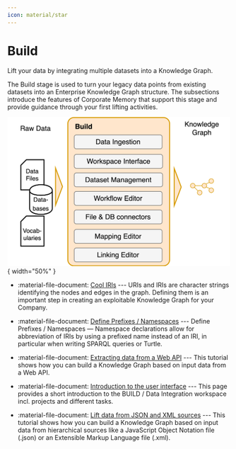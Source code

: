```yaml
---
icon: material/star
---
```

# Build

Lift your data by integrating multiple datasets into a Knowledge Graph.

The Build stage is used to turn your legacy data points from existing datasets into an Enterprise Knowledge Graph structure. The subsections introduce the features of Corporate Memory that support this stage and provide guidance through your first lifting activities.

![The BUILD functional block in Corporate Memory](build.png){ width="50%" }

- :material-file-document: [Cool IRIs](./cool-iris) --- URIs and IRIs are character strings identifying the nodes and edges in the graph. Defining them is an important step in creating an exploitable Knowledge Graph for your Company.

- :material-file-document: [Define Prefixes / Namespaces](./define-prefixes-namespaces) --- Define Prefixes / Namespaces — Namespace declarations allow for abbreviation of IRIs by using a prefixed name instead of an IRI, in particular when writing SPARQL queries or Turtle.

- :material-file-document: [Extracting data from a Web API](./extracting-data-from-a-web-api) --- This tutorial shows how you can build a Knowledge Graph based on input data from a Web API.

- :material-file-document: [Introduction to the user interface](./introduction-to-the-user-interface) --- This page provides a short introduction to the BUILD / Data Integration workspace incl. projects and different tasks.

- :material-file-document: [Lift data from JSON and XML sources](./lift-data-from-json-and-xml-sources) --- This tutorial shows how you can build a Knowledge Graph based on input data from hierarchical sources like a JavaScript Object Notation file (.json) or an Extensible Markup Language file (.xml).
